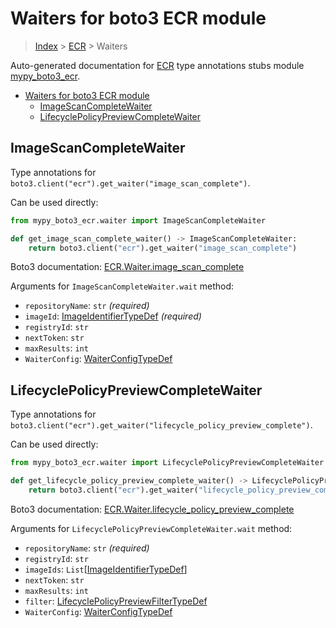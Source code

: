 # Waiters for boto3 ECR module

> [Index](../README.md) > [ECR](./README.md) > Waiters

Auto-generated documentation for
[ECR](https://boto3.amazonaws.com/v1/documentation/api/latest/reference/services/ecr.html#ECR)
type annotations stubs module
[mypy_boto3_ecr](https://pypi.org/project/mypy-boto3-ecr/).

- [Waiters for boto3 ECR module](#waiters-for-boto3-ecr-module)
  - [ImageScanCompleteWaiter](#imagescancompletewaiter)
  - [LifecyclePolicyPreviewCompleteWaiter](#lifecyclepolicypreviewcompletewaiter)

## ImageScanCompleteWaiter

Type annotations for `boto3.client("ecr").get_waiter("image_scan_complete")`.

Can be used directly:

```python
from mypy_boto3_ecr.waiter import ImageScanCompleteWaiter

def get_image_scan_complete_waiter() -> ImageScanCompleteWaiter:
    return boto3.client("ecr").get_waiter("image_scan_complete")
```

Boto3 documentation:
[ECR.Waiter.image_scan_complete](https://boto3.amazonaws.com/v1/documentation/api/latest/reference/services/ecr.html#ECR.Waiter.image_scan_complete)

Arguments for `ImageScanCompleteWaiter.wait` method:

- `repositoryName`: `str` *(required)*
- `imageId`:
  [ImageIdentifierTypeDef](https://vemel.github.io/boto3_stubs_docs/mypy_boto3_ecr/type_defs.html#imageidentifiertypedef)
  *(required)*
- `registryId`: `str`
- `nextToken`: `str`
- `maxResults`: `int`
- `WaiterConfig`:
  [WaiterConfigTypeDef](https://vemel.github.io/boto3_stubs_docs/mypy_boto3_ecr/type_defs.html#waiterconfigtypedef)

## LifecyclePolicyPreviewCompleteWaiter

Type annotations for
`boto3.client("ecr").get_waiter("lifecycle_policy_preview_complete")`.

Can be used directly:

```python
from mypy_boto3_ecr.waiter import LifecyclePolicyPreviewCompleteWaiter

def get_lifecycle_policy_preview_complete_waiter() -> LifecyclePolicyPreviewCompleteWaiter:
    return boto3.client("ecr").get_waiter("lifecycle_policy_preview_complete")
```

Boto3 documentation:
[ECR.Waiter.lifecycle_policy_preview_complete](https://boto3.amazonaws.com/v1/documentation/api/latest/reference/services/ecr.html#ECR.Waiter.lifecycle_policy_preview_complete)

Arguments for `LifecyclePolicyPreviewCompleteWaiter.wait` method:

- `repositoryName`: `str` *(required)*
- `registryId`: `str`
- `imageIds`:
  `List`\[[ImageIdentifierTypeDef](https://vemel.github.io/boto3_stubs_docs/mypy_boto3_ecr/type_defs.html#imageidentifiertypedef)\]
- `nextToken`: `str`
- `maxResults`: `int`
- `filter`:
  [LifecyclePolicyPreviewFilterTypeDef](https://vemel.github.io/boto3_stubs_docs/mypy_boto3_ecr/type_defs.html#lifecyclepolicypreviewfiltertypedef)
- `WaiterConfig`:
  [WaiterConfigTypeDef](https://vemel.github.io/boto3_stubs_docs/mypy_boto3_ecr/type_defs.html#waiterconfigtypedef)
